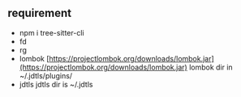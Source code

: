 ## requirement

- npm i tree-sitter-cli
- fd
- rg
- lombok [https://projectlombok.org/downloads/lombok.jar](https://projectlombok.org/downloads/lombok.jar)
lombok dir in ~/.jdtls/plugins/
- jdtls
jdtls dir is ~/.jdtls

